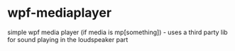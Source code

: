# wpf-mediaplayer
simple wpf media player (if media is mp[something]) - uses a third party lib for sound playing in the loudspeaker part
